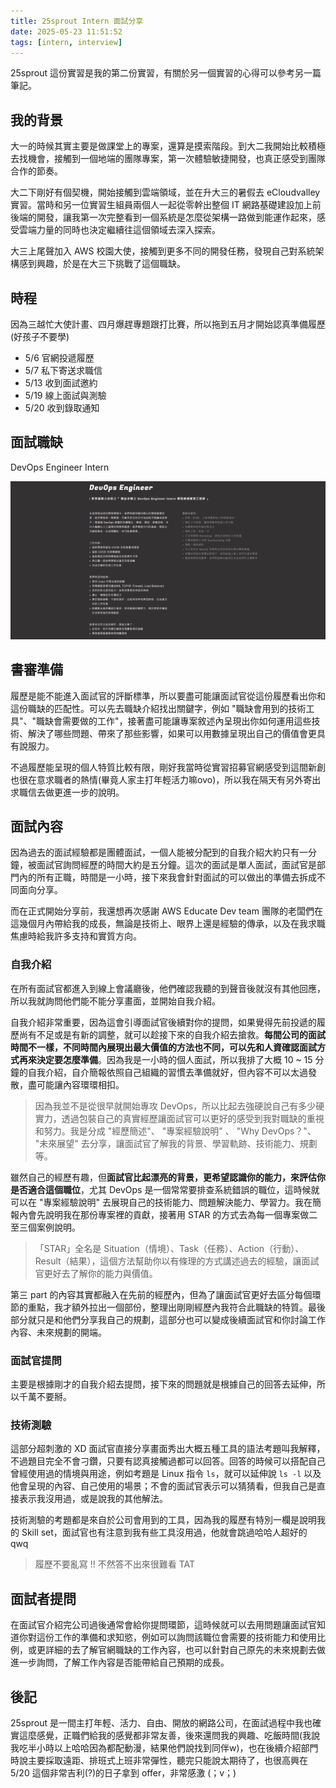 ```yaml
---
title: 25sprout Intern 面試分享
date: 2025-05-23 11:51:52
tags: [intern, interview]
---
```


25sprout 這份實習是我的第二份實習，有關於另一個實習的心得可以參考另一篇筆記。

## 我的背景

大一的時候其實主要是做課堂上的專案，還算是摸索階段。到大二我開始比較積極去找機會，接觸到一個地端的團隊專案，第一次體驗敏捷開發，也真正感受到團隊合作的節奏。

大二下剛好有個契機，開始接觸到雲端領域，並在升大三的暑假去 eCloudvalley 實習。當時和另一位實習生組員兩個人一起從零幹出整個 IT 網路基礎建設加上前後端的開發，讓我第一次完整看到一個系統是怎麼從架構一路做到能運作起來，感受雲端力量的同時也決定繼續往這個領域去深入探索。

大三上尾聲加入 AWS 校園大使，接觸到更多不同的開發任務，發現自己對系統架構感到興趣，於是在大三下挑戰了這個職缺。

## 時程
因為三越忙大使計畫、四月爆趕專題跟打比賽，所以拖到五月才開始認真準備履歷(好孩子不要學)

- 5/6 官網投遞履歷
- 5/7 私下寄送求職信
- 5/13 收到面試邀約
- 5/19 線上面試與測驗
- 5/20 收到錄取通知

## 面試職缺
DevOps Engineer Intern

![](images/intern/25sprout/img1.png)

## 書審準備
履歷是能不能進入面試官的評斷標準，所以要盡可能讓面試官從這份履歷看出你和這份職缺的匹配性。可以先去職缺介紹找出關鍵字，例如 "職缺會用到的技術工具"、"職缺會需要做的工作"，接著盡可能讓專案敘述內呈現出你如何運用這些技術、解決了哪些問題、帶來了那些影響，如果可以用數據呈現出自己的價值會更具有說服力。

不過履歷能呈現的個人特質比較有限，剛好我當時從實習招募官網感受到這間新創也很在意求職者的熱情(畢竟人家主打年輕活力嘛ovo)，所以我在隔天有另外寄出求職信去做更進一步的說明。

## 面試內容
因為過去的面試經驗都是團體面試，一個人能被分配到的自我介紹大約只有一分鐘，被面試官詢問經歷的時間大約是五分鐘。這次的面試是單人面試，面試官是部門內的所有正職，時間是一小時，接下來我會針對面試的可以做出的準備去拆成不同面向分享。

而在正式開始分享前，我還想再次感謝 AWS Educate Dev team 團隊的老闆們在這幾個月內帶給我的成長，無論是技術上、眼界上還是經驗的傳承，以及在我求職焦慮時給我許多支持和實質方向。

### 自我介紹
在所有面試官都進入到線上會議廳後，他們確認我聽的到聲音後就沒有其他回應，所以我就詢問他們能不能分享畫面，並開始自我介紹。

自我介紹非常重要，因為這會引導面試官後續對你的提問，如果覺得先前投遞的履歷尚有不足或是有新的調整，就可以趁接下來的自我介紹去搶救。**每間公司的面試時間不一樣，不同時間內展現出最大價值的方法也不同，可以先和人資確認面試方式再來決定要怎麼準備**。因為我是一小時的個人面試，所以我排了大概 10 ~ 15 分鐘的自我介紹，自介簡報依照自己組織的習慣去準備就好，但內容不可以太過發散，盡可能讓內容環環相扣。


> 因為我並不是從很早就開始專攻 DevOps，所以比起去強硬說自己有多少硬實力，透過包裝自己的真實經歷讓面試官可以更好的感受到我對職缺的重視和努力。我是分成 "經歷簡述"、 "專案經驗說明" 、 "Why DevOps？"、 "未來展望" 去分享，讓面試官了解我的背景、學習軌跡、技術能力、規劃等。

雖然自己的經歷有趣，但**面試官比起漂亮的背景，更希望認識你的能力，來評估你是否適合這個職位**，尤其 DevOps 是一個常常要排查系統錯誤的職位，這時候就可以在 "專案經驗說明" 去展現自己的技術能力、問題解決能力、學習力。我在簡報內會先說明我在那份專案裡的貢獻，接著用 STAR 的方式去為每一個專案做二至三個案例說明。

> 「STAR」全名是 Situation（情境）、Task（任務）、Action（行動）、Result（結果），這個方法幫助你以有條理的方式講述過去的經驗，讓面試官更好去了解你的能力與價值。

第三 part 的內容其實都融入在先前的經歷內，但為了讓面試官更好去區分每個環節的重點，我才額外拉出一個部份，整理出剛剛經歷內我符合此職缺的特質。最後部分就只是和他們分享我自己的規劃，這部分也可以變成後續面試官和你討論工作內容、未來規劃的開端。

### 面試官提問
主要是根據剛才的自我介紹去提問，接下來的問題就是根據自己的回答去延伸，所以千萬不要掰。

### 技術測驗
這部分超刺激的 XD 面試官直接分享畫面秀出大概五種工具的語法考題叫我解釋，不過題目完全不會刁鑽，只要有認真接觸過都可以回答。回答的時候可以搭配自己曾經使用過的情境與用途，例如考題是 Linux 指令 `ls`，就可以延伸說 `ls -l` 以及他會呈現的內容、自己使用的場景；不會的面試官表示可以猜猜看，但我自己是直接表示我沒用過，或是說我的其他解法。

技術測驗的考題都是來自於公司會用到的工具，因為我的履歷有特別一欄是說明我的 Skill set，面試官也有注意到我有些工具沒用過，他就會跳過哈哈人超好的 qwq

> 履歷不要亂寫 !! 不然答不出來很難看 TAT

## 面試者提問
在面試官介紹完公司過後通常會給你提問環節，這時候就可以去用問題讓面試官知道你對這份工作的準備和求知慾，例如可以詢問該職位會需要的技術能力和使用比例，或更詳細的去了解官網職缺的工作內容，也可以針對自己原先的未來規劃去做進一步詢問，了解工作內容是否能帶給自己預期的成長。

## 後記
25sprout 是一間主打年輕、活力、自由、開放的網路公司，在面試過程中我也確實這麼感覺，正職們給我的感覺都非常友善，後來還問我的興趣、吃飯時間(我說我吃半小時以上哈哈因為都配動漫，結果他們說找到同伴w)，也在後續介紹部門時說主要採取遠距、排班式上班非常彈性，聽完只能說太期待了，也很高興在5/20 這個非常吉利(?)的日子拿到 offer，非常感激 (；v；)


